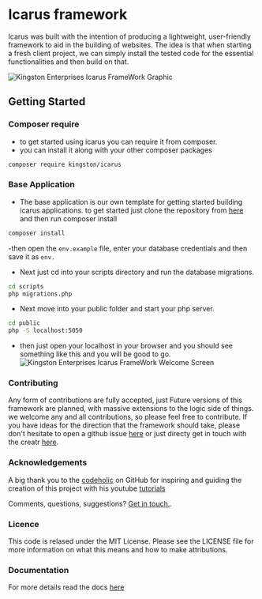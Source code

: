 # Icarus framework

Icarus was built with the intention of producing a lightweight, user-friendly framework to aid in the building of websites.
The idea is that when starting a fresh client project, we can simply install the tested code for the essential functionalities and then build on that. 

![Kingston Enterprises Icarus FrameWork Graphic](https://user-images.githubusercontent.com/67066977/215330853-7be454cf-66ed-4db3-b106-547f7c83bb2d.jpg)

## Getting Started

### Composer require
- to get started using icarus you can require it from composer.
- you can install it along with your other composer packages

```sh
composer require kingston/icarus
```

### Base Application
- The base application is our own template for getting started building icarus applications. to get started 
just clone the repository from [here](https://github.com/kingston-enterprises/base-application) and then run composer install

```sh
composer install
```

-then open the `env.example` file, enter your database credentials and then save it as `env.`
- Next just cd into your scripts directory and run the database migrations.

```sh
cd scripts
php migrations.php
```

- Next move into your public folder and start your php server.

```sh
cd public
php -S localhost:5050
```

- then just open your localhost in your browser and you should see something like this and you will be good to go.
![Kingston Enterprises Icarus FrameWork Welcome Screen](https://user-images.githubusercontent.com/67066977/218307804-52990155-c354-4704-95f4-d87d526a7f7d.png)

### Contributing

Any form of contributions are fully accepted, just Future versions of this framework are planned, with massive extensions to the logic side of things. we welcome any and all contributions, so please feel free to contribute. If you have ideas for the direction that the framework should take, please don't hesitate to open a github issue [here](https://github.com/kingston-enterprises/icarus-framework/issues) or just directy get in touch with the creatr [here](mailto:qhawem54@gmail.com).


### Acknowledgements

A big thank you to the [codeholic](https://github.com/thecodeholic/php-mvc-framework) on GitHub for inspiring and guiding the creation of this project with his youtube [tutorials](https://www.youtube.com/playlist?list=PLLQuc_7jk__Uk_QnJMPndbdKECcTEwTA1)

Comments, questions, suggestions? [Get in touch.](mailto:mail@bennunney.com).

### Licence

This code is relased under the MIT License. Please see the LICENSE file for more information on what this means and how to make attributions.

### Documentation
For more details read the docs [here](https://kingston-enterprises-icarus-framework.readthedocs.io/en/latest/)
